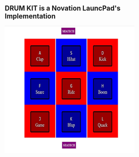 ## DRUM KIT is a Novation LauncPad's Implementation

<img height=400px width=410px src="https://github.com/ShivamS2201/WEB-DEV/blob/main/DRUM-KIT/drum-SS.JPG">
